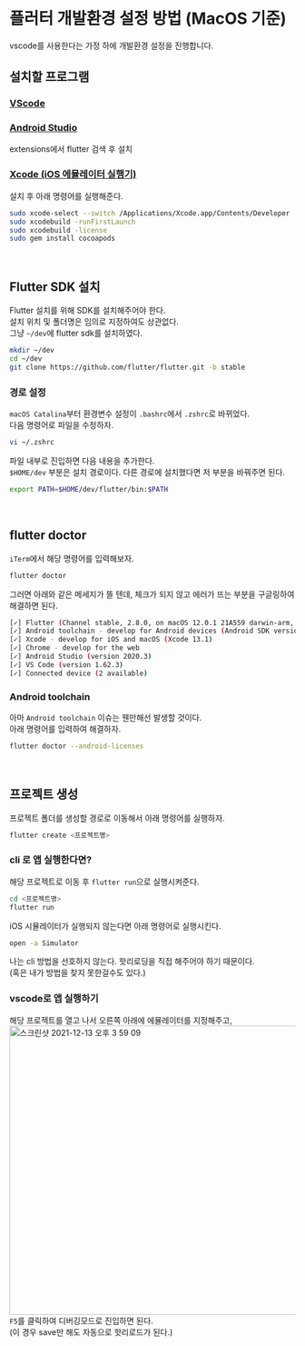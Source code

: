 # 플러터 개발환경 설정 방법 (MacOS 기준)
vscode를 사용한다는 가정 하에 개발환경 설정을 진행합니다.

## 설치할 프로그램
### [VScode](https://code.visualstudio.com/)

### [Android Studio](https://developer.android.com/studio?hl=ko)  
extensions에서 flutter 검색 후 설치
<br>

### [Xcode (iOS 에뮬레이터 실행기)](https://developer.apple.com/xcode/)  
설치 후 아래 명령어를 실행해준다.  
```bash
sudo xcode-select --switch /Applications/Xcode.app/Contents/Developer
sudo xcodebuild -runFirstLaunch
sudo xcodebuild -license
sudo gem install cocoapods
```
<br>

## Flutter SDK 설치
Flutter 설치를 위해 SDK를 설치해주어야 한다.  
설치 위치 및 폴더명은 임의로 지정하여도 상관없다.  
그냥 `~/dev`에 flutter sdk를 설치하였다.  
```bash
mkdir ~/dev
cd ~/dev
git clone https://github.com/flutter/flutter.git -b stable
```
### 경로 설정
`macOS Catalina`부터 환경변수 설정이 `.bashrc`에서 `.zshrc`로 바뀌었다.  
다음 명령어로 파일을 수정하자.  
```bash
vi ~/.zshrc
```
파일 내부로 진입하면 다음 내용을 추가한다.  
`$HOME/dev` 부분은 설치 경로이다. 다른 경로에 설치했다면 저 부분을 바꿔주면 된다.
```bash
export PATH=$HOME/dev/flutter/bin:$PATH
```
<br>

## flutter doctor
`iTerm`에서 해당 명령어를 입력해보자.
```bash
flutter doctor
```
그러면 아래와 같은 메세지가 뜰 텐데, 체크가 되지 않고 에러가 뜨는 부분을 구글링하여 해결하면 된다.  
```bash
[✓] Flutter (Channel stable, 2.8.0, on macOS 12.0.1 21A559 darwin-arm, locale ko-KR)
[✓] Android toolchain - develop for Android devices (Android SDK version 31.0.0)
[✓] Xcode - develop for iOS and macOS (Xcode 13.1)
[✓] Chrome - develop for the web
[✓] Android Studio (version 2020.3)
[✓] VS Code (version 1.62.3)
[✓] Connected device (2 available)
```

### Android toolchain
아마 `Android toolchain` 이슈는 웬만해선 발생할 것이다.  
아래 명령어를 입력하여 해결하자.
```bash
flutter doctor --android-licenses
```
<br>

## 프로젝트 생성
프로젝트 폴더를 생성할 경로로 이동해서 아래 명령어를 실행하자.  
```bash
flutter create <프로젝트명>
```

### cli 로 앱 실행한다면?
해당 프로젝트로 이동 후 `flutter run`으로 실행시켜준다.
```bash
cd <프로젝트명>
flutter run
```
  
iOS 시뮬레이터가 실행되지 않는다면 아래 명령어로 실행시킨다.
```bash
open -a Simulator
```

나는 cli 방법을 선호하지 않는다. 핫리로딩을 직접 해주어야 하기 때문이다.  
(혹은 내가 방법을 찾지 못한걸수도 있다.)

### vscode로 앱 실행하기
해당 프로젝트를 열고 나서 오른쪽 아래에 에뮬레이터를 지정해주고,  
<img width="509" alt="스크린샷 2021-12-13 오후 3 59 09" src="https://user-images.githubusercontent.com/72638829/145766514-7b917df3-4144-4bcb-8fc9-9117fafe5fa6.png">  
`F5`를 클릭하여 디버깅모드로 진입하면 된다.  
(이 경우 save만 해도 자동으로 핫리로드가 된다.)
